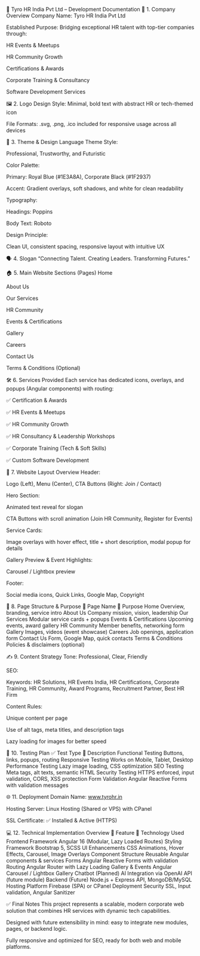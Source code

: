 📘 Tyro HR India Pvt Ltd – Development Documentation
🏢 1. Company Overview
Company Name: Tyro HR India Pvt Ltd

Established Purpose: Bridging exceptional HR talent with top-tier companies through:

HR Events & Meetups

HR Community Growth

Certifications & Awards

Corporate Training & Consultancy

Software Development Services

🖼️ 2. Logo
Design Style: Minimal, bold text with abstract HR or tech-themed icon

File Formats: .svg, .png, .ico included for responsive usage across all devices

🎨 3. Theme & Design Language
Theme Style:

Professional, Trustworthy, and Futuristic

Color Palette:

Primary: Royal Blue (#1E3A8A), Corporate Black (#1F2937)

Accent: Gradient overlays, soft shadows, and white for clean readability

Typography:

Headings: Poppins

Body Text: Roboto

Design Principle:

Clean UI, consistent spacing, responsive layout with intuitive UX

🗣️ 4. Slogan
“Connecting Talent. Creating Leaders. Transforming Futures.”

🏠 5. Main Website Sections (Pages)
Home

About Us

Our Services

HR Community

Events & Certifications

Gallery

Careers

Contact Us

Terms & Conditions (Optional)

🛠️ 6. Services Provided
Each service has dedicated icons, overlays, and popups (Angular components) with routing:

✅ Certification & Awards

✅ HR Events & Meetups

✅ HR Community Growth

✅ HR Consultancy & Leadership Workshops

✅ Corporate Training (Tech & Soft Skills)

✅ Custom Software Development

🧩 7. Website Layout Overview
Header:

Logo (Left), Menu (Center), CTA Buttons (Right: Join / Contact)

Hero Section:

Animated text reveal for slogan

CTA Buttons with scroll animation (Join HR Community, Register for Events)

Service Cards:

Image overlays with hover effect, title + short description, modal popup for details

Gallery Preview & Event Highlights:

Carousel / Lightbox preview

Footer:

Social media icons, Quick Links, Google Map, Copyright

📄 8. Page Structure & Purpose
📄 Page Name	📌 Purpose
Home	Overview, branding, service intro
About Us	Company mission, vision, leadership
Our Services	Modular service cards + popups
Events & Certifications	Upcoming events, award gallery
HR Community	Member benefits, networking form
Gallery	Images, videos (event showcase)
Careers	Job openings, application form
Contact Us	Form, Google Map, quick contacts
Terms & Conditions	Policies & disclaimers (optional)

✍️ 9. Content Strategy
Tone: Professional, Clear, Friendly

SEO:

Keywords: HR Solutions, HR Events India, HR Certifications, Corporate Training, HR Community, Award Programs, Recruitment Partner, Best HR Firm

Content Rules:

Unique content per page

Use of alt tags, meta titles, and description tags

Lazy loading for images for better speed

🧪 10. Testing Plan
✅ Test Type	📌 Description
Functional Testing	Buttons, links, popups, routing
Responsive Testing	Works on Mobile, Tablet, Desktop
Performance Testing	Lazy image loading, CSS optimization
SEO Testing	Meta tags, alt texts, semantic HTML
Security Testing	HTTPS enforced, input validation, CORS, XSS protection
Form Validation	Angular Reactive Forms with validation messages

🌐 11. Deployment
Domain Name: www.tyrohr.in

Hosting Server: Linux Hosting (Shared or VPS) with CPanel

SSL Certificate: ✅ Installed & Active (HTTPS)

💻 12. Technical Implementation Overview
🔧 Feature	🧪 Technology Used
Frontend Framework	Angular 16 (Modular, Lazy Loaded Routes)
Styling Framework	Bootstrap 5, SCSS
UI Enhancements	CSS Animations, Hover Effects, Carousel, Image Overlays
Component Structure	Reusable Angular components & services
Forms	Angular Reactive Forms with validation
Routing	Angular Router with Lazy Loading
Gallery & Events	Angular Carousel / Lightbox Gallery
Chatbot (Planned)	AI Integration via OpenAI API (future module)
Backend (Future)	Node.js + Express API, MongoDB/MySQL
Hosting Platform	Firebase (SPA) or CPanel Deployment
Security	SSL, Input validation, Angular Sanitizer

✅ Final Notes
This project represents a scalable, modern corporate web solution that combines HR services with dynamic tech capabilities.

Designed with future extensibility in mind: easy to integrate new modules, pages, or backend logic.

Fully responsive and optimized for SEO, ready for both web and mobile platforms.
